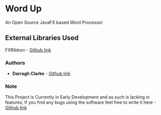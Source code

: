# Word Up

An Open Source JavaFX based Word Processor


## External Libraries Used  

FXRibbon - [Github link](https://github.com/dukke/FXRibbon)

### Authors

* **Darragh Clarke** - [Github link](https://github.com/DarraghClarke)

### Note

This Project is Currently in Early Development and as such is lacking in features,
If you find any bugs using the software feel free to write it here -[Github link](https://github.com/DarraghClarke/Word-up/issues)
